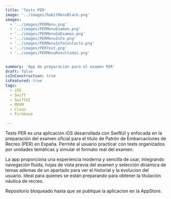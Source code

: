 ```yaml
---
title: 'Tests PER'
image: '../images/habitMenuBlack.png'
images:
  - '../images/PERMenu.png'
  - '../images/PERMenuExamen.png'
  - '../images/PERMenuGoExamen.png'
  - '../images/PERMenuInfo.png'
  - '../images/PERMenuInfoContacto.png'
  - '../images/PERTest.png'
  - '../images/PERMenuResultados.png'


summary: 'App de preparación para el examen PER'
draft: false
isInConstruction: true
isFeatured: true
tags:
  - iOS
  - Swift
  - SwiftUI
  - MVVM
  - Clean
  - Firebase

---
```


Tests PER es una aplicación iOS desarrollada con SwiftUI y enfocada en la preparación del examen oficial para el título de Patrón de Embarcaciones de Recreo (PER) en España. Permite al usuario practicar con tests organizados por unidades temáticas y simular el formato real del examen.

La app proporciona una experiencia moderna y sencilla de usar, integrando navegación fluida, hojas de vista previa del examen y selección dinámica de temas ademas de un apartado para ver el historial y la evolucion del usuario. Ideal para quienes se están preparando para obtener la titulación náutica de recreo.

Repositorio bloqueado hasta que se publique la aplicacion en la AppStore.
